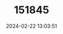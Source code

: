 ---
title: "151845"
category: "Sclerocactus glaucus"
draft: false
date: 2024-02-22 13:03:51
languages:
  English: ["Colorado hookless cactus"]
---